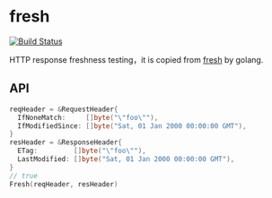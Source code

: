 # fresh

[![Build Status](https://travis-ci.org/vicanso/fresh.svg?branch=master)](https://travis-ci.org/vicanso/fresh)

HTTP response freshness testing，it is copied from [fresh](https://github.com/jshttp/fresh) by golang.

## API

```go
reqHeader = &RequestHeader{
  IfNoneMatch:     []byte("\"foo\""),
  IfModifiedSince: []byte("Sat, 01 Jan 2000 00:00:00 GMT"),
}
resHeader = &ResponseHeader{
  ETag:         []byte("\"foo\""),
  LastModified: []byte("Sat, 01 Jan 2000 00:00:00 GMT"),
}
// true
Fresh(reqHeader, resHeader)
```


